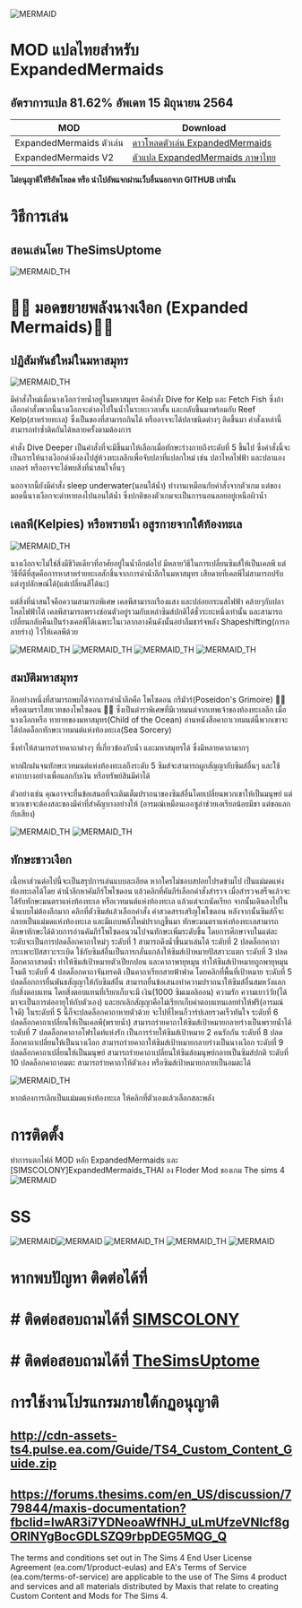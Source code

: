 ![MERMAID](https://thumbs.modthesims2.com/img/5/4/4/3/6/6/8/MTS_SpinningPlumbobs-1863822-TitleCardoption1.png)
# MOD แปลไทยสำหรับ ExpandedMermaids 
## อัตราการแปล 81.62%  อัพเดท 15 มิถุนายน 2564

| MOD   | Download |
| ------------- | ------------- |
|ExpandedMermaids ตัวเล่น|[ดาวโหลดตัวเล่น ExpandedMermaids](https://modthesims.info/d/630179/expanded-mermaids.html)|
|ExpandedMermaids V2 |[ตัวแปล ExpandedMermaids ภาษาไทย](https://github.com/simscolony/ExpandedMermaids_Traditional_THAI/raw/main/%5BSIMSCOLONY%5DExpandedMermaids_THAI_V02.package)|

**ไม่อนุญาติให้รีอัพโหลด หรือ นำไปอัพแจกผ่านเว็บอื่นนอกจาก GITHUB เท่านั้น**


# วิธีการเล่น
## สอนเล่นโดย TheSimsUptome 
![MERMAID_TH](https://simscolony.github.io/ExpandedMermaids_Traditional_THAI/Mermaid/1.jpg)

# :mermaid: มอดขยายพลังนางเงือก (Expanded Mermaids):merman:
## ปฏิสัมพันธ์ใหม่ในมหาสมุทร
![MERMAID_TH](https://simscolony.github.io/ExpandedMermaids_Traditional_THAI/Mermaid/2.jpg)

มีคำสั่งใหม่เมื่อนางเงือกว่ายน้ำอยู่ในมหาสมุทร คือคำสั่ง Dive for Kelp และ Fetch Fish ซึ่งถ้าเลือกคำสั่งพวกนี้นางเงือกจะดำลงไปในน้ำในระยะเวลาสั้น และกลับขึ้นมาพร้อมกับ Reef Kelp(สาหร่ายทะเล) ซึ่งเป็นของที่สามารถกินได้ หรืออาจจะได้ปลาชนิดต่างๆ ติดขึ้นมา คำสั่งเหล่านี้สามารถทำซ้ำติดกันได้หลายครั้งตามต้องการ

คำสั่ง Dive Deeper เป็นคำสั่งที่จะมีขึ้นมาให้เลือกเมื่อทักษะร่างกายถึงระดับที่ 5 ขึ้นไป ซึ่งคำสั่งนี้จะเป็นการให้นางเงือกดำดิ่งลงไปสู่ห้วงทะเลลึกเพื่อจับปลาที่แปลกใหม่ เช่น ปลาไหลไฟฟ้า และปลาแองเกลอร์  หรืออาจจะได้พบสิ่งที่น่าสนใจอื่นๆ

นอกจากนี้ยังมีคำสั่ง sleep underwater(นอนใต้น้ำ) ทำงานเหมือนกับคำสั่งจากตัวเกม แต่ของมอดนี้นางเงือกจะดำหายลงไปนอนใต้น้ำ ซึ่งปกติของตัวเกมจะเป็นการนอนลอยอยู่เหนือผิวน้ำ

## เคลพี(Kelpies) หรือพรายน้ำ อสูรกายจากใต้ท้องทะเล
![MERMAID_TH](https://simscolony.github.io/ExpandedMermaids_Traditional_THAI/Mermaid/3.jpg)

นางเงือกจะไม่ใช่สิ่งมีชีวิตเดียวที่อาศัยอยู่ในน้ำอีกต่อไป
มีหลายวิธีในการเปลี่ยนซิมส์ให้เป็นเคลพี แต่วิธีที่ดีที่สุดคือการหาสาหร่ายทะเลสักชิ้นจากการดำน้ำลึกในมหาสมุทร เสียดายที่เคลพีไม่สามารถปรับแต่งรูปลักษณ์ได้(แต่เปลี่ยนสีได้นะ) 

แต่สิ่งที่น่าสนใจคือความสามารถพิเศษ เคลพีสามารถเรืองแสง และปล่อยกระแสไฟฟ้า คล้ายๆกับปลาไหลไฟฟ้าได้
เคลพีสามารถพรางซ่อนตัวอยู่รวมกับเหล่าซิมส์ปกติได้ชั่วระยะหนึ่งเท่านั้น และสามารถเปลี่ยนกลับคืนเป็นร่างเคลพีได้เฉพาะในเวลากลางคืนดังนั้นอย่าลืมชาร์จพลัง Shapeshifting(การกลายร่าง) ไว้ให้เคลพีด้วย 

![MERMAID_TH](https://simscolony.github.io/ExpandedMermaids_Traditional_THAI/Mermaid/4.jpg)
![MERMAID_TH](https://simscolony.github.io/ExpandedMermaids_Traditional_THAI/Mermaid/5.jpg)
![MERMAID_TH](https://simscolony.github.io/ExpandedMermaids_Traditional_THAI/Mermaid/6.jpg)
![MERMAID_TH](https://simscolony.github.io/ExpandedMermaids_Traditional_THAI/Mermaid/7.jpg)


## สมบัติมหาสมุทร
อีกอย่างหนึ่งที่สามารถพบได้จากการดำน้ำลึกคือ โพไซดอน กรีมัวร์(Poseidon's Grimoire) :merman: หรือตามราไสยเวทของโพไซดอน :merman: ซึ่งเป็นตำราพิเศษที่มีเวทมนต์จากเทพเจ้าของท้องทะเลลึก เมื่อนางเงือกหรือ ทายาทของมหาสมุทร(Child of the Ocean) อ่านหนังสือคาถาเวทมนต์นี้พวกเขาจะได้ปลดล็อกทักษะเวทมนต์แห่งท้องทะเล(Sea Sorcery) 

ซึ่งทำให้สามารถร่ายคาถาต่างๆ ที่เกี่ยวข้องกับน้ำ และมหาสมุทรได้ ซึ่งมีหลายคาถามากๆ

หากฝึกฝนจนทักษะเวทมนต์แห่งท้องทะเลถึงระดับ 5 ซิมส์จะสามารถผูกสัญญากับซิมส์อื่นๆ และใช้คาถาบางอย่างเพื่อแลกกับเงิน หรือทรัพย์สินมีค่าได้ 

ตัวอย่างเช่น คุณอาจจะยื่นข้อเสนอที่จะเติมเต็มปราถนาของซิมส์อื่นโดยเปลี่ยนพวกเขาให้เป็นมนุษย์ แต่พวกเขาจะต้องสละของมีค่าที่สำคัญบางอย่างให้ (อารมณ์เหมือนเออซูล่าช่วยเอเรียลน้อยมีขา แต่ขอแลกกับเสียง)

![MERMAID_TH](https://simscolony.github.io/ExpandedMermaids_Traditional_THAI/Mermaid/8.jpg)
![MERMAID_TH](https://simscolony.github.io/ExpandedMermaids_Traditional_THAI/Mermaid/9.jpg)

## ทักษะชาวเงือก
เนื้อหาส่วนต่อไปนี้จะเป็นสรุปการเล่นแบบละเอียด หากใครไม่ชอบสปอยโปรดข้ามไป
เป็นแม่มดแห่งท้องทะเลได้โดย ดำน้ำลึกหาคัมภีร์โพไซดอน แล้วคลิกที่คัมภีร์เลือกคำสั่งสำรวจ เมื่อสำรวจเสร็จแล้วจะได้รับทักษะมนตราแห่งท้องทะเล หรือเวทมนต์แห่งท้องทะเล แล้วแต่จะถนัดเรียก จากนั้นเดินลงไปในน้ำแบบไม่ต้องลึกมาก คลิกที่ตัวซิมส์แล้วเลือกคำสั่ง คำสวดสรรเสริญโพโซดอน หลังจากนั้นซิมส์ก็จะกลายเป็นแม่มดแห่งท้องทะเล และมีแถบพลังใหม่ปรากฎขึ้นมา
ทักษะมนตราแห่งท้องทะเลสามารถศึกษาทักษะได้ด้วยการอ่านคัมภีร์โพไซดอนวนไปจนทักษะเพิ่มระดับขึ้น โดยการศึกษาจบในแต่ละระดับจะเป็นการปลดล็อกคาถาใหม่ๆ
ระดับที่ 1 สามารถดึงน้ำขึ้นมาเล่นได้
ระดับที่ 2 ปลดล็อกคาถากระเพาะปัสสาวะระเบิด ใช้กับซิมส์อื่นเป็นการกลั่นแกล้งให้ซิมส์เป้าหมายปัสสาวะแตก
ระดับที่ 3 ปลดล็อกคาถาสาดน้ำ ทำให้ซิมส์เป้าหมายตัวเปียกปอน และคาถาพายุหมุน ทำให้ซิมส์เป้าหมายถูกพายุหมุนโจมตี
ระดับที่ 4 ปลดล็อกคาถาจันทรคติ เป็นคาถาเรียกสายฟ้าฟาด โดยคลิกที่พื้นที่เป้าหมาย
ระดับที่ 5 ปลดล็อกการยื่นพันธสัญญาให้กับซิมส์อื่น สามารถยื่นข้อเสนอทำความปราถนาให้ซิมส์อื่นสมหวังแลกกับสิ่งตอบแทน โดยสิ่งตอบแทนที่เรียกเก็บจะมี เงิน(1000 ซิมเมอลิออน) ความรัก ความเยาว์วัย(ได้มาจะเป็นการต่ออายุให้กับตัวเอง) และยกเลิกสัญญาคือไม่เรียกเก็บค่าตอบแทนเลยทำให้ฟรี(อารมณ์ใจดี) ในระดับที่ 5 นี้ก็จะปลดล็อกคาถาหายตัวด้วย จะไปที่ไหนก็วาร์ปเลยรวดเร็วทันใจ
ระดับที่ 6 ปลดล็อกคาถาเปลี่ยนให้เป็นเคลพี(พรายน้ำ) สามารถร่ายคาถาให้ซิมส์เป้าหมายกลายร่างเป็นพรายน้ำได้
ระดับที่ 7 ปลดล็อกคาถาอโฟรไดท์แห่งรัก เป็นการร่ายให้ซิมส์เป้าหมาย 2 คนรักกัน
ระดับที่ 8 ปลดล็อกคาถาเปลี่ยนให้เป็นนางเงือก สามารถร่ายคาถาให้ซิมส์เป้าหมายกลายร่างเป็นนางเงือก
ระดับที่ 9 ปลดล็อกคาถาเปลี่ยนให้เป็นมนุษย์ สามารถร่ายคาถาเปลี่ยนให้ซิมส์อมนุษย์กลายเป็นซิมส์ปกติ
ระดับที่ 10 ปลดล็อกคาถาอมตะ สามารถร่ายคาถาให้ตัวเอง หรือซิมส์เป้าหมายกลายเป็นอมตะได้

![MERMAID_TH](https://simscolony.github.io/ExpandedMermaids_Traditional_THAI/Mermaid/12.jpg)

หากต้องการเลิกเป็นแม่มดแห่งท้องทะเล ให้คลิกที่ตัวเองแล้วเลือกสละพลัง

# การติดตั้ง
ทำการแตกไฟล์ MOD หลัก  ExpandedMermaids และ [SIMSCOLONY]ExpandedMermaids_THAI ลง Floder Mod ของเกม The sims 4
![MERMAID](https://i.imgur.com/VYgAuGj.jpg)

# SS
![MERMAID](https://i.imgur.com/jpYUAK0.png)![MERMAID](https://i.imgur.com/JZoAMw2.png)
![MERMAID_TH](https://simscolony.github.io/ExpandedMermaids_Traditional_THAI/Mermaid/10.png)
![MERMAID_TH](https://simscolony.github.io/ExpandedMermaids_Traditional_THAI/Mermaid/11.png)
![MERMAID](https://thumbs.modthesims2.com/img/5/4/4/3/6/6/8/MTS_SpinningPlumbobs-1933910-06-06-20_1-06-45PM.png)

# หากพบปัญหา ติดต่อได้ที่
# # ติดต่อสอบถามได้ที่ [SIMSCOLONY](https://www.facebook.com/SimsColony/)
# # ติดต่อสอบถามได้ที่ [TheSimsUptome](https://www.facebook.com/TheSimsUptome/)


# การใช้งานโปรแกรมภายใต้กฏอนุญาติ 
## http://cdn-assets-ts4.pulse.ea.com/Guide/TS4_Custom_Content_Guide.zip
## https://forums.thesims.com/en_US/discussion/779844/maxis-documentation?fbclid=IwAR3i7YDNeoaWfNHJ_uLmUfzeVNIcf8gORINYgBocGDLSZQ9rbpDEG5MQG_Q

The terms and conditions set out in The Sims 4 End User License Agreement (ea.com/1/product-eulas) and EA's Terms of Service (ea.com/terms-of-service) are applicable to the use of The Sims 4 product and services and all materials distributed by Maxis that relate to creating Custom Content and Mods for The Sims 4.
